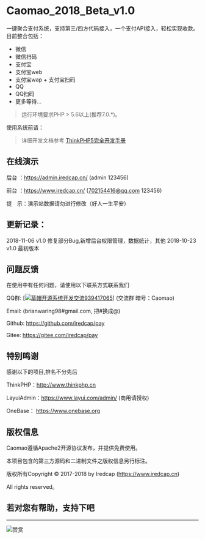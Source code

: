 Caomao_2018_Beta_v1.0
===============

一键聚合支付系统，支持第三/四方代码接入，一个支付API接入，轻松实现收款。
目前整合包括：

 + 微信
  + 微信扫码
 + 支付宝
  + 支付宝web
   + 支付宝wap
    + 支付宝扫码
 + QQ
  + QQ扫码
 + 更多等待...

> 运行环境要求PHP > 5.6以上(推荐7.0.*)。

使用系统前请：
>详细开发文档参考 [ThinkPHP5完全开发手册](http://www.kancloud.cn/manual/thinkphp5)

## **在线演示**

后台 ：https://admin.iredcap.cn/  (admin 123456)

前台 ：https://www.iredcap.cn/  (702154416@qq.com 123456) 

提　示：演示站数据请勿进行修改（好人一生平安）

## 更新记录：

2018-11-06 v1.0 修复部分Bug,新增后台权限管理，数据统计，其他
2018-10-23 v1.0 最初版本

## **问题反馈**

在使用中有任何问题，请使用以下联系方式联系我们

QQ群: [<a target="_blank" href="//shang.qq.com/wpa/qunwpa?idkey=0227fdd4ca96fb4feb57aad9542824ab76189089eb4f4fa0f8e3bd96dbf504f6"><img border="0" src="//pub.idqqimg.com/wpa/images/group.png" alt="草帽开源系统开发交流" title="草帽开源系统开发交流">939417065</a>] (交流群 暗号：Caomao)

Email: (brianwaring98#gmail.com, 把#换成@)

Github: https://github.com/iredcap/pay

Gitee: https://gitee.com/iredcap/pay

## **特别鸣谢**

感谢以下的项目,排名不分先后

ThinkPHP：http://www.thinkphp.cn

LayuiAdmin：https://www.layui.com/admin/ (商用请授权)

OneBase： https://www.onebase.org


## **版权信息**

Caomao遵循Apache2开源协议发布，并提供免费使用。

本项目包含的第三方源码和二进制文件之版权信息另行标注。

版权所有Copyright © 2017-2018 by Iredcap (https://www.iredcap.cn)

All rights reserved。

## 若对您有帮助，支持下吧
----
![赞赏](https://sirhe.cn/wp-content/uploads/2018/06/打赏.jpg)
